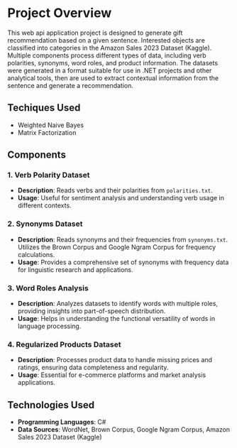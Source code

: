 # Project Overview

This web api application project is designed to generate gift recommendation based on a given sentence. Interested objects are classified into categories in the Amazon Sales 2023 Dataset (Kaggle). Multiple components process different types of data, including verb polarities, synonyms, word roles, and product information. The datasets were generated in a format suitable for use in .NET projects and other analytical tools, then are used to extract contextual information from the sentence and generate a recommendation.

## Techiques Used
- Weighted Naive Bayes
- Matrix Factorization

## Components

### 1. Verb Polarity Dataset
- **Description**: Reads verbs and their polarities from `polarities.txt`.
- **Usage**: Useful for sentiment analysis and understanding verb usage in different contexts.

### 2. Synonyms Dataset
- **Description**: Reads synonyms and their frequencies from `synonyms.txt`. Utilizes the Brown Corpus and Google Ngram Corpus for frequency calculations.
- **Usage**: Provides a comprehensive set of synonyms with frequency data for linguistic research and applications.

### 3. Word Roles Analysis
- **Description**: Analyzes datasets to identify words with multiple roles, providing insights into part-of-speech distribution.
- **Usage**: Helps in understanding the functional versatility of words in language processing.

### 4. Regularized Products Dataset
- **Description**: Processes product data to handle missing prices and ratings, ensuring data completeness and regularity.
- **Usage**: Essential for e-commerce platforms and market analysis applications.

## Technologies Used
- **Programming Languages**: C#
- **Data Sources**: WordNet, Brown Corpus, Google Ngram Corpus, Amazon Sales 2023 Dataset (Kaggle)
